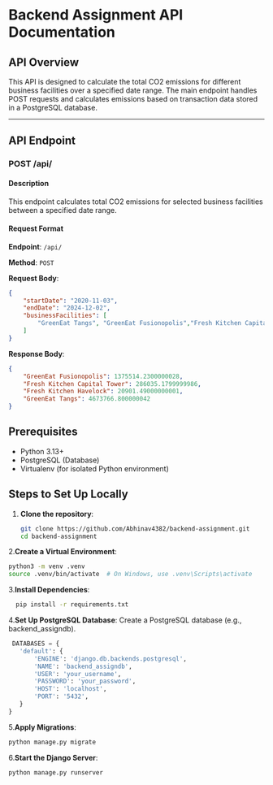 # Backend Assignment API Documentation

## API Overview

This API is designed to calculate the total CO2 emissions for different business facilities over a specified date range. The main endpoint handles POST requests and calculates emissions based on transaction data stored in a PostgreSQL database.

---

## API Endpoint

### POST /api/

#### Description
This endpoint calculates total CO2 emissions for selected business facilities between a specified date range.

#### Request Format

**Endpoint**: `/api/`

**Method**: `POST`

**Request Body**:

```json
{
    "startDate": "2020-11-03",  
    "endDate": "2024-12-02",    
    "businessFacilities": [
        "GreenEat Tangs", "GreenEat Fusionopolis","Fresh Kitchen Capital Tower","Fresh Kitchen Havelock" 
    ]
}
```
**Response Body**:
```json
{
    "GreenEat Fusionopolis": 1375514.2300000028,
    "Fresh Kitchen Capital Tower": 286035.1799999986,
    "Fresh Kitchen Havelock": 20901.49000000001,
    "GreenEat Tangs": 4673766.800000042
}
```
## Prerequisites

- Python 3.13+
- PostgreSQL (Database)
- Virtualenv (for isolated Python environment)

## Steps to Set Up Locally

1. **Clone the repository**:
   ```bash
   git clone https://github.com/Abhinav4382/backend-assignment.git
   cd backend-assignment
   ```
2.**Create a Virtual Environment**:
  ```bash
  python3 -m venv .venv
  source .venv/bin/activate  # On Windows, use .venv\Scripts\activate
 ```
3.**Install Dependencies**:
```bash
  pip install -r requirements.txt
```
4.**Set Up PostgreSQL Database**:
  Create a PostgreSQL database (e.g., backend_assigndb).
 ```python
  DATABASES = {
    'default': {
        'ENGINE': 'django.db.backends.postgresql',
        'NAME': 'backend_assigndb',
        'USER': 'your_username',
        'PASSWORD': 'your_password',
        'HOST': 'localhost',
        'PORT': '5432',
    }
}
```
5.**Apply Migrations**:
  ```python
  python manage.py migrate
  ```
6.**Start the Django Server**:
```python
python manage.py runserver
```
